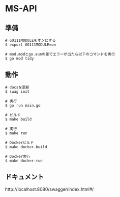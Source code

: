 # MS-API

## 準備

```
# GO111MODULEをオンにする
$ export GO111MODULE=on

# mod.modとgo.sumの差でエラーが出たら以下のコマンドを実行
$ go mod tidy
```

## 動作

```
# docsを更新
$ swag init

# 実行
$ go run main.go
```

```
# ビルド
$ make build

# 実行
$ make run

# Dockerビルド
$ make docker-build

# Docker実行
$ make docker-run
```

## ドキュメント

http://localhost:8080/swagger/index.html#/
